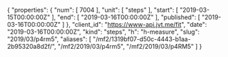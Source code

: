 {
  "properties": {
    "num": [
      7004
    ],
    "unit": [
      "steps"
    ],
    "start": [
      "2019-03-15T00:00:00Z"
    ],
    "end": [
      "2019-03-16T00:00:00Z"
    ],
    "published": [
      "2019-03-16T00:00:00Z"
    ]
  },
  "client_id": "https://www-api.jvt.me/fit",
  "date": "2019-03-16T00:00:00Z",
  "kind": "steps",
  "h": "h-measure",
  "slug": "2019/03/p4rm5",
  "aliases": [
    "/mf2/1319bf07-d50c-4443-b1aa-2b95320a8d2f/",
    "/mf2/2019/03/p4rm5",
    "/mf2/2019/03/p4RM5"
  ]
}
